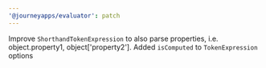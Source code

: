 ```yaml
---
'@journeyapps/evaluator': patch
---
```


Improve `ShorthandTokenExpression` to also parse properties, i.e. object.property1, object['property2']. Added `isComputed` to `TokenExpression` options
